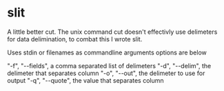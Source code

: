 # slit
A little better cut.  The unix command cut doesn't effectivly use delimeters for data delimination, to combat this I wrote slit.  

Uses stdin or filenames as commandline arguments options are below

"-f", "--fields", a comma separated list of delimeters
"-d", "--delim", the delimeter that separates column
"-o", "--out", the delimeter to use for output
"-q", "--quote", the value that separates column


